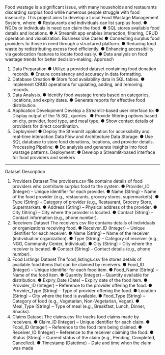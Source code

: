 Food wastage is a significant issue, with many households and restaurants discarding
surplus food while numerous people struggle with food insecurity. This project aims to
develop a Local Food Wastage Management System, where:
● Restaurants and individuals can list surplus food.
● NGOs or individuals in need can claim the food.
● SQL stores available food details and locations.
● A Streamlit app enables interaction, filtering, CRUD operation and visualization.
Business Use Cases
● Connecting surplus food providers to those in need through a structured
platform.
● Reducing food waste by redistributing excess food efficiently.
● Enhancing accessibility via geolocation features to locate food easily.
● Data analysis on food wastage trends for better decision-making.
Approach
1. Data Preparation
● Utilize a provided dataset containing food donation records.
● Ensure consistency and accuracy in data formatting.
2. Database Creation
● Store food availability data in SQL tables.
● Implement CRUD operations for updating, adding, and removing records.
3. Data Analysis.
● Identify food wastage trends based on categories, locations, and expiry dates.
● Generate reports for effective food distribution.
4. Application Development
Develop a Streamlit-based user interface to:
● Display output of the 15 SQL queries .
● Provide filtering options based on city, provider, food type, and meal type.
● Show contact details of providers for direct coordination.
5. Deployment
● Deploy the Streamlit application for accessibility and real-time interaction
Data Flow and Architecture
Data Storage:
● Use SQL database to store food donations, locations, and provider details.
Processing Pipeline:
● Do analysis and generate insights into food wastage patterns.
Deployment:
● Develop a Streamlit-based interface for food providers and seekers
--------------------------------------------------------------------------------------------

Dataset Description
1. Providers Dataset
The providers.csv file contains details of food providers who contribute surplus food to
the system.
● Provider_ID (Integer) – Unique identifier for each provider.
● Name (String) – Name of the food provider (e.g., restaurants, grocery stores,
supermarkets).
● Type (String) – Category of provider (e.g., Restaurant, Grocery Store,
Supermarket).
● Address (String) – Physical address of the provider.
● City (String) – City where the provider is located.
● Contact (String) – Contact information (e.g., phone number).
2. Receivers Dataset
The receivers.csv file contains details of individuals or organizations receiving food.
● Receiver_ID (Integer) – Unique identifier for each receiver.
● Name (String) – Name of the receiver (individual or organization).
● Type (String) – Category of receiver (e.g., NGO, Community Center, Individual).
● City (String) – City where the receiver is located.
● Contact (String) – Contact details (e.g., phone number).
3. Food Listings Dataset
The food_listings.csv file stores details of available food items that can be claimed by
receivers.
● Food_ID (Integer) – Unique identifier for each food item.
● Food_Name (String) – Name of the food item.
● Quantity (Integer) – Quantity available for distribution.
● Expiry_Date (Date) – Expiry date of the food item.
● Provider_ID (Integer) – Reference to the provider offering the food.
● Provider_Type (String) – Type of provider offering the food.
● Location (String) – City where the food is available.
● Food_Type (String) – Category of food (e.g., Vegetarian, Non-Vegetarian, Vegan).
● Meal_Type (String) – Type of meal (e.g., Breakfast, Lunch, Dinner, Snacks).
4. Claims Dataset
The claims.csv file tracks food claims made by receivers.
● Claim_ID (Integer) – Unique identifier for each claim.
● Food_ID (Integer) – Reference to the food item being claimed.
● Receiver_ID (Integer) – Reference to the receiver claiming the food.
● Status (String) – Current status of the claim (e.g., Pending, Completed,
Cancelled).
● Timestamp (Datetime) – Date and time when the claim was made
